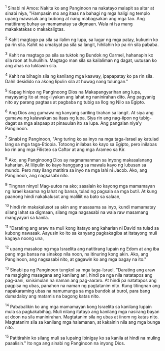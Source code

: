 <sup>1</sup>
Sinabi ni Amos: Nakita ko ang Panginoon na nakatayo malapit sa altar at sinabi niya, "Hampasin mo ang itaas na bahagi ng mga haligi ng templo upang mawasak ang bubong at nang mabagsakan ang mga tao. Ang matitirang buhay ay mamamatay sa digmaan. Wala ni isa mang makakatakas o makakaligtas. 

<sup>2</sup>
Kahit magtago pa sila sa ilalim ng lupa, sa lugar ng mga patay, kukunin ko pa rin sila. Kahit na umakyat pa sila sa langit, hihilahin ko pa rin sila pababa. 

<sup>3</sup>
Kahit na magtago pa sila sa tuktok ng Bundok ng Carmel, hahanapin ko sila roon at huhulihin. Magtago man sila sa kailaliman ng dagat, uutusan ko ang ahas na tuklawin sila. 

<sup>4</sup>
Kahit na bihagin sila ng kanilang mga kaaway, ipapapatay ko pa rin sila. Dahil desidido na akong lipulin sila at huwag nang tulungan." 

<sup>5</sup>
Kapag hinipo ng Panginoong Dios na Makapangyarihan ang lupa, mayayanig ito at mag-iiyakan ang lahat ng naninirahan dito. Ang pagyanig nito ay parang pagtaas at pagbaba ng tubig sa Ilog ng Nilo sa Egipto. 

<sup>6</sup>
Ang Dios ang gumawa ng kanyang sariling tirahan sa langit. At siya ang gumawa ng kalawakan sa itaas ng lupa. Siya rin ang nag-iipon ng tubig-dagat sa mga alapaap at pinauulan ito sa lupa. Ang pangalan niyaʼy Panginoon. 

<sup>7</sup>
Sinabi ng Panginoon, "Ang turing ko sa inyo na mga taga-Israel ay katulad lang sa mga taga-Etiopia. Totoong inilabas ko kayo sa Egipto, pero inilabas ko rin ang mga Filisteo sa Caftor at ang mga Arameo sa Kir. 

<sup>8</sup>
Ako, ang Panginoong Dios ay nagmamanman sa inyong makasalanang kaharian. At lilipulin ko kayo hanggang sa mawala kayo ng lubusan sa mundo. Pero may ilang matitira sa inyo na mga lahi ni Jacob. Ako, ang Panginoon, ang nagsasabi nito. 

<sup>9</sup>
Tingnan ninyo! Mag-uutos na ako; sasalain ko kayong mga mamamayan ng Israel kasama ng lahat ng bansa, tulad ng pagsala sa mga butil. At kung paanong hindi nakakalusot ang maliliit na bato sa salaan, 

<sup>10</sup>
hindi rin makakalusot sa akin ang masasama sa inyo, kundi mamamatay silang lahat sa digmaan, silang mga nagsasabi na wala raw masamang mangyayari sa kanila.

<sup>11</sup>
"Darating ang araw na muli kong itatayo ang kaharian ni David na tulad sa kubong nawasak. Aayusin ko ito sa kanyang pagkakagiba at itatayong muli kagaya noong una, 

<sup>12</sup>
upang masakop ng mga Israelita ang natitirang lupain ng Edom at ang iba pang mga bansa na sinakop nila noon, na itinuring kong akin. Ako, ang Panginoon, ang nagsasabi nito, at gagawin ko ang mga bagay na ito." 

<sup>13</sup>
Sinabi pa ng Panginoon tungkol sa mga taga-Israel, "Darating ang araw na magiging masagana ang kanilang ani, hindi pa nga nila natatapos ang pag-aani, sinisimulan na naman ang pag-aararo. At hindi pa natatapos ang pagpisa ng ubas, panahon na naman ng pagtatanim nito. Kung titingnan ang napakaraming ubas na namumunga sa mga bundok at burol, para bang dumadaloy ang matamis na bagong katas nito. 

<sup>14</sup>
Pababalikin ko ang mga mamamayan kong Israelita sa kanilang lupain mula sa pagkakabihag. Muli nilang itatayo ang kanilang mga nasirang bayan at doon na sila maninirahan. Magtatanim sila ng ubas at iinom ng katas nito. Magtatanim sila sa kanilang mga halamanan, at kakainin nila ang mga bunga nito. 

<sup>15</sup>
Patitirahin ko silang muli sa lupaing ibinigay ko sa kanila at hindi na muling paaalisin." Ito nga ang sinabi ng Panginoon na inyong Dios.